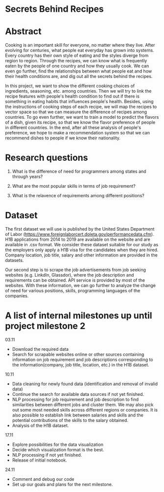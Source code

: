 # Secrets Behind Recipes

# Abstract
Cooking is an important skill for everyone, no matter where they live. After evolving for centuries, what people eat everyday has grown into systems. Every country has their own style of eating and the styles diverge from region to region. Through the recipes, we can know what is frequently eaten by the people of one country and how they usually cook. We can even go further, find the relationships between what people eat and how their health conditions are, and dig out all the secrets behind the recipes.

In this project, we want to show the different cooking choices of ingredients, seasoning, etc. among countries. Then we will try to link the recipe features with people's health condition to find out if there is something in eating habits that influences people's health. Besides, using the instructions of cooking steps of each recipe, we will map the recipes to vector space so that we can measure the difference of recipes among countries. To go even further, we want to train a model to predict the flavors of a dish, given its recipe, so that we know the flavor preference of people in different countries. In the end, after all these analysis of people's preference, we hope to make a recommendation system so that we can recommend dishes to people if we know their nationality.

# Research questions
1. What is the difference of need for programmers among states and through years? 

2. What are the most popular skills in terms of job requirement?

3. What is the relavence of requirements among different positions?

# Dataset
The first dataset we will use is published by the United States Department of Labor (https://www.foreignlaborcert.doleta.gov/performancedata.cfm). H1B applications from 2014 to 2019 are available on the website and are available in .csv format. We consider these dataset suitable for our study as the employers only apply a H1B visa for the candidates when they are hired. Company location, job title, salary and other information are provided in the datasets. 

Our second step is to scrape the job advertisements from job seeking websites (e.g. LinkdIn, Glassdor), where the job description and requirements can be obtained. API service is provided by most of the websites. With these information, we can go further to analyze the change of need for various positions, skills, programming languages of the companies.   
# A list of internal milestones up until project milestone 2

03.11

- Download the required data
- Search for scrapable websites online or other sources containing information on job requirement and job descriptions corresponding to the information(company, job title, location, etc.) in the H1B dataset.

10.11

- Data cleaning for newly found data (identification and removal of invalid data)
- Continue the search for available data sources if not yet finished. 
- NLP processing for job requirement and job description to find similarities between different jobs and cluster them. We may also pick out some most needed skills across different regions or companies. It is also possible to establish link between salaries and skills and the potential contributions of the skills to the salary obtained.  
- Analysis of the H1B dataset.

17.11

- Explore possibilities for the data visualization
- Decide which visualization format is the best.
- NLP processing if not yet finished.
- Release of initial notebook.

24.11

- Comment and debug our code
- Set up our goals and plans for the next milestone.

